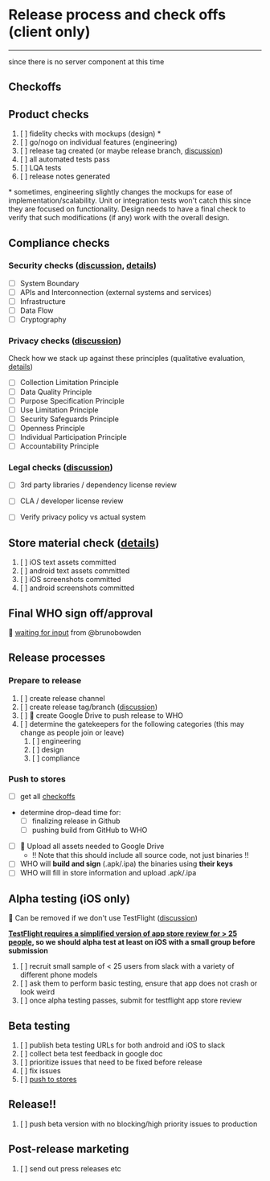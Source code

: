 # Release process and check offs (client only)
______
since there is no server component at this time

## Checkoffs

## Product checks
1. [ ]  fidelity checks with mockups (design) \*
1. [ ]  go/nogo on individual features (engineering)
1. [ ]  release tag created (or maybe release branch, [discussion](https://github.com/WorldHealthOrganization/app/issues/279))
1. [ ]  all automated tests pass
1. [ ]  LQA tests
1. [ ]  release notes generated

\* sometimes, engineering slightly changes the mockups for ease of implementation/scalability. Unit or integration tests won't catch this since they are focused on functionality. Design needs to have a final check to verify that such modifications (if any) work with the overall design.

## Compliance checks
### Security checks ([discussion](https://github.com/WorldHealthOrganization/app/issues/269), [details](release/security_check_details.md))
- [ ] System Boundary
- [ ] APIs and Interconnection (external systems and services)
- [ ] Infrastructure
- [ ] Data Flow
- [ ] Cryptography
### Privacy checks ([discussion](https://github.com/WorldHealthOrganization/app/issues/280))
Check how we stack up against these principles (qualitative evaluation, [details](release/privacy_check_details.md))
- [ ] Collection Limitation Principle
- [ ] Data Quality Principle
- [ ] Purpose Specification Principle
- [ ] Use Limitation Principle
- [ ] Security Safeguards Principle
- [ ] Openness Principle
- [ ] Individual Participation Principle
- [ ] Accountability Principle
### Legal checks ([discussion](https://github.com/WorldHealthOrganization/app/issues/17))
- [ ] 3rd party libraries / dependency license review
- [ ] CLA / developer license review
- [ ] Verify privacy policy vs actual system


## Store material check ([details](release/store_asset_checks.md))

1. [ ] iOS text assets committed
1. [ ] android text assets committed
1. [ ] iOS screenshots committed
1. [ ] android screenshots committed 

## Final WHO sign off/approval
:construction: [waiting for input](https://github.com/WorldHealthOrganization/app/issues/274) from @brunobowden

## Release processes

### Prepare to release

1. [ ] create release channel
1. [ ] create release tag/branch ([discussion](https://github.com/WorldHealthOrganization/app/issues/279))
1. [ ] :construction: create Google Drive to push release to WHO
1. [ ] determine the gatekeepers for the following categories (this may change as people join or leave)
   1. [ ] engineering
   1. [ ] design
   1. [ ] compliance

### Push to stores

- [ ] get all [checkoffs](#checkoffs)
- determine drop-dead time for:
  - [ ] finalizing release in Github
  - [ ] pushing build from GitHub to WHO
- [ ] :construction: Upload all assets needed to Google Drive
  - ‼️ Note that this should include all source code, not just binaries ‼️
- [ ] WHO will **build and sign** (.apk/.ipa) the binaries using **their keys**
- [ ] WHO will fill in store information and upload .apk/.ipa

## Alpha testing (iOS only)

:construction: Can be removed if we don't use TestFlight ([discussion](https://github.com/WorldHealthOrganization/app/issues/132))

**[TestFlight requires a simplified version of app store review for > 25 people](https://developer.apple.com/testflight/), so we should alpha test at least on iOS with a small group before submission** 

1. [ ] recruit small sample of < 25 users from slack with a variety of different phone models
1. [ ] ask them to perform basic testing, ensure that app does not crash or look weird
1. [ ] once alpha testing passes, submit for testflight app store review

## Beta testing

1. [ ] publish beta testing URLs for both android and iOS to slack
1. [ ] collect beta test feedback in google doc
1. [ ] prioritize issues that need to be fixed before release
1. [ ] fix issues
1. [ ] [push to stores](#push-to-stores)

## Release!!

1. [ ] push beta version with no blocking/high priority issues to production

## Post-release marketing

1. [ ] send out press releases etc

